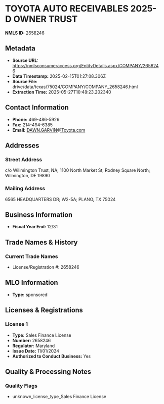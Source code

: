 # TOYOTA AUTO RECEIVABLES 2025-D OWNER TRUST

**NMLS ID:** 2658246

## Metadata
- **Source URL:** https://nmlsconsumeraccess.org/EntityDetails.aspx/COMPANY/2658246
- **Data Timestamp:** 2025-02-15T01:27:08.306Z
- **Source File:** drive/data/texas/75024/COMPANY/COMPANY_2658246.html
- **Extraction Time:** 2025-05-27T10:48:23.202340

## Contact Information
- **Phone:** 469-486-5926
- **Fax:** 214-494-6385
- **Email:** DAWN.GARVIN@Toyota.com

## Addresses
### Street Address
c/o Wilimington Trust, NA; 1100 North Market St, Rodney Square North; Wilmington, DE 19890

### Mailing Address
6565 HEADQUARTERS DR; W2-5A; PLANO, TX 75024

## Business Information
- **Fiscal Year End:** 12/31

## Trade Names & History
### Current Trade Names
- License/Registration #: 2658246

## MLO Information
- **Type:** sponsored

## Licenses & Registrations

### License 1
- **Type:** Sales Finance License
- **Number:** 2658246
- **Regulator:** Maryland
- **Issue Date:** 11/01/2024
- **Authorized to Conduct Business:** Yes

## Quality & Processing Notes
### Quality Flags
- unknown_license_type_Sales Finance License

